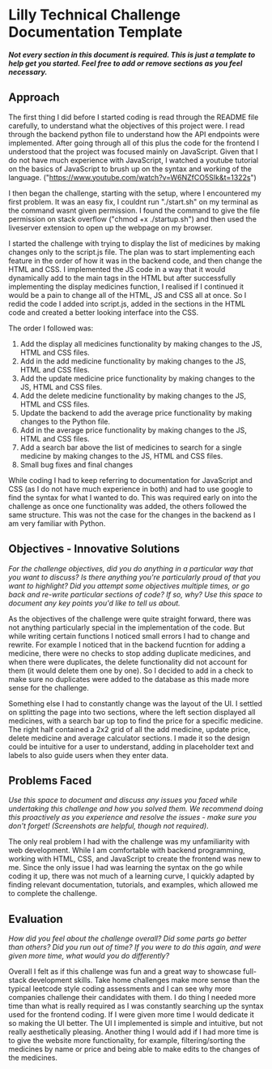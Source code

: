 # Lilly Technical Challenge Documentation Template

**_Not every section in this document is required. This is just a template to help get you started. Feel free to add or remove sections as you feel necessary._**

## Approach

The first thing I did before I started coding is read through the README file carefully, to understand what the objectives of this project were. I read through the backend python file to understand how the API endpoints were implemented. After going through all of this plus the code for the frontend I understood that the project was focused mainly on JavaScript. Given that I do not have much experience with JavaScript, I watched a youtube tutorial on the basics of JavaScript to brush up on the syntax and working of the language. ("https://www.youtube.com/watch?v=W6NZfCO5SIk&t=1322s")

I then began the challenge, starting with the setup, where I encountered my first problem. It was an easy fix, I couldnt run "./start.sh" on my terminal as the command wasnt given permission. I found the command to give the file permission on stack overflow ("chmod +x ./startup.sh") and then used the liveserver extension to open up the webpage on my browser.

I started the challenge with trying to display the list of medicines by making changes only to the script.js file. The plan was to start implementing each feature in the order of how it was in the backend code, and then change the HTML and CSS. I implemented the JS code in a way that it would dynamically add to the main tags in the HTML but after successfully implementing the display medicines function, I realised if I continued it would be a pain to change all of the HTML, JS and CSS all at once. So I redid the code I added into script.js, added in the sections in the HTML code and created a better looking interface into the CSS.

The order I followed was:

1. Add the display all medicines functionality by making changes to the JS, HTML and CSS files.
2. Add in the add medicine functionality by making changes to the JS, HTML and CSS files.
3. Add the update medicine price functionality by making changes to the JS, HTML and CSS files.
4. Add the delete medicine functionality by making changes to the JS, HTML and CSS files.
5. Update the backend to add the average price functionality by making changes to the Python file.
6. Add in the average price functionality by making changes to the JS, HTML and CSS files.
7. Add a search bar above the list of medicines to search for a single medicine by making changes to the JS, HTML and CSS files.
8. Small bug fixes and final changes

While coding I had to keep referring to documentation for JavaScript and CSS (as I do not have much experience in both) and had to use google to find the syntax for what I wanted to do. This was required early on into the challenge as once one functionality was added, the others followed the same structure. This was not the case for the changes in the backend as I am very familiar with Python.

## Objectives - Innovative Solutions

_For the challenge objectives, did you do anything in a particular way that you want to discuss? Is there anything you're particularly proud of that you want to highlight? Did you attempt some objectives multiple times, or go back and re-write particular sections of code? If so, why? Use this space to document any key points you'd like to tell us about._

As the objectives of the challenge were quite straight forward, there was not anything particularly special in the implementation of the code. But while writing certain functions I noticed small errors I had to change and rewrite. For example I noticed that in the backend fucntion for adding a medicine, there were no checks to stop adding duplicate medicines, and when there were duplicates, the delete functionality did not account for them (it would delete them one by one). So I decided to add in a check to make sure no duplicates were added to the database as this made more sense for the challenge.

Something else I had to constantly change was the layout of the UI. I settled on splitting the page into two sections, where the left section displayed all medicines, with a search bar up top to find the price for a specific medicine. The right half contained a 2x2 grid of all the add medicine, update price, delete medicine and average calculator sections. I made it so the design could be intuitive for a user to understand, adding in placeholder text and labels to also guide users when they enter data.

## Problems Faced

_Use this space to document and discuss any issues you faced while undertaking this challenge and how you solved them. We recommend doing this proactively as you experience and resolve the issues - make sure you don't forget! (Screenshots are helpful, though not required)_.

The only real problem I had with the challenge was my unfamiliarity with web development. While I am comfortable with backend programming, working with HTML, CSS, and JavaScript to create the frontend was new to me. Since the only issue I had was learning the syntax on the go while coding it up, there was not much of a learning curve, I quickly adapted by finding relevant documentation, tutorials, and examples, which allowed me to complete the challenge.

## Evaluation

_How did you feel about the challenge overall? Did some parts go better than others? Did you run out of time? If you were to do this again, and were given more time, what would you do differently?_

Overall I felt as if this challenge was fun and a great way to showcase full-stack development skills. Take home challenges make more sense than the typical leetcode style coding assessments and I can see why more companies challenge their candidates with them. I do thing I needed more time than what is really required as I was constantly searching up the syntax used for the frontend coding. If I were given more time I would dedicate it so making the UI better. The UI I implemented is simple and intuitive, but not really aesthetically pleasing. Another thing I would add if I had more time is to give the website more functionality, for example, filtering/sorting the medicines by name or price and being able to make edits to the changes of the medicines.
